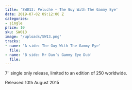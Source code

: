 ```yaml
---
title: 'SW013: Peluché – The Guy With The Gammy Eye'
date: 2019-07-02 09:12:00 Z
categories:
- single
price: 10
sku: SW013
image: "/uploads/SW13.png"
tracks:
- name: 'A side: The Guy With The Gammy Eye'
  file: 
- name: 'B side: Mr Dan’s Gammy Eye Dub'
  file: 
---
```


7″ single only release, limited to an edition of 250 worldwide.

Released 10th August 2015